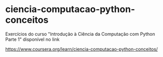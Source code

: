 # ciencia-computacao-python-conceitos
Exercícios do curso "Introdução à Ciência da Computação com Python Parte 1" disponível no link

https://www.coursera.org/learn/ciencia-computacao-python-conceitos/


